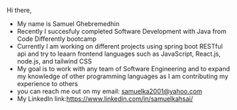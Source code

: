 Hi there,
- My name is Samuel Ghebremedhin
- Recently I succesfuly completed Software Development with Java from Code Differently bootcamp 
- Currently I am working on different projects using spring boot RESTful api and try to leaarn frontend languages such as JavaScript, React.js, node.js, and tailwind CSS
- My goal is to work with any team of Software Engineering and to expand my knowledge of other programming languages as I am contributing my experience to others
- you can reach me out on my email: samuelka2001@yahoo.com
- My LinkedIn link:https://www.linkedin.com/in/samuelkahsai/
